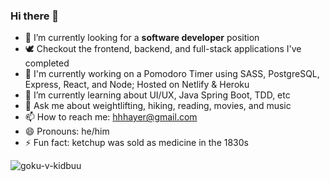 ### Hi there 👋

- 🔭 I’m currently looking for a **software developer** position
- 🕊️ Checkout the frontend, backend, and full-stack applications I've completed
- 🧮 I'm currently working on a Pomodoro Timer using SASS, PostgreSQL, Express, React, and Node; Hosted on Netlify & Heroku
- 🌱 I’m currently learning about UI/UX, Java Spring Boot, TDD, etc
- 💬 Ask me about weightlifting, hiking, reading, movies, and music
- 📫 How to reach me: hhhayer@gmail.com 
- 😄 Pronouns: he/him
- ⚡ Fun fact: ketchup was sold as medicine in the 1830s

![goku-v-kidbuu](https://user-images.githubusercontent.com/64183136/141665139-eb563bb7-c8cb-4217-b5c1-d26ca96380e0.gif)


